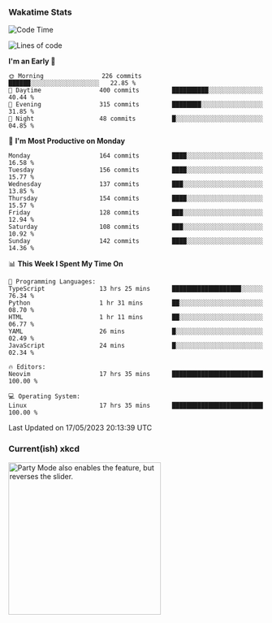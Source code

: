 ### Wakatime Stats
<!--START_SECTION:waka-->
![Code Time](http://img.shields.io/badge/Code%20Time-1%2C671%20hrs%2014%20mins-blue)

![Lines of code](https://img.shields.io/badge/From%20Hello%20World%20I%27ve%20Written-664.1%20thousand%20lines%20of%20code-blue)

**I'm an Early 🐤** 

```text
🌞 Morning                226 commits         ██████░░░░░░░░░░░░░░░░░░░   22.85 % 
🌆 Daytime                400 commits         ██████████░░░░░░░░░░░░░░░   40.44 % 
🌃 Evening                315 commits         ████████░░░░░░░░░░░░░░░░░   31.85 % 
🌙 Night                  48 commits          █░░░░░░░░░░░░░░░░░░░░░░░░   04.85 % 
```
📅 **I'm Most Productive on Monday** 

```text
Monday                   164 commits         ████░░░░░░░░░░░░░░░░░░░░░   16.58 % 
Tuesday                  156 commits         ████░░░░░░░░░░░░░░░░░░░░░   15.77 % 
Wednesday                137 commits         ███░░░░░░░░░░░░░░░░░░░░░░   13.85 % 
Thursday                 154 commits         ████░░░░░░░░░░░░░░░░░░░░░   15.57 % 
Friday                   128 commits         ███░░░░░░░░░░░░░░░░░░░░░░   12.94 % 
Saturday                 108 commits         ███░░░░░░░░░░░░░░░░░░░░░░   10.92 % 
Sunday                   142 commits         ████░░░░░░░░░░░░░░░░░░░░░   14.36 % 
```


📊 **This Week I Spent My Time On** 

```text
💬 Programming Languages: 
TypeScript               13 hrs 25 mins      ███████████████████░░░░░░   76.34 % 
Python                   1 hr 31 mins        ██░░░░░░░░░░░░░░░░░░░░░░░   08.70 % 
HTML                     1 hr 11 mins        ██░░░░░░░░░░░░░░░░░░░░░░░   06.77 % 
YAML                     26 mins             █░░░░░░░░░░░░░░░░░░░░░░░░   02.49 % 
JavaScript               24 mins             █░░░░░░░░░░░░░░░░░░░░░░░░   02.34 % 

🔥 Editors: 
Neovim                   17 hrs 35 mins      █████████████████████████   100.00 % 

💻 Operating System: 
Linux                    17 hrs 35 mins      █████████████████████████   100.00 % 
```


 Last Updated on 17/05/2023 20:13:39 UTC
<!--END_SECTION:waka-->

### Current(ish) xkcd
<a id="xkcd-a" title="Party Mode also enables the feature, but reverses the slider." href="https://www.xkcd.com" target="_blank">
        <img align="center" id="xkcd-img" src="https://imgs.xkcd.com/comics/noise_filter.png" alt="Party Mode also enables the feature, but reverses the slider." height=300 />
</a>
